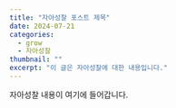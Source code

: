 ```yaml
---
title: "자아성찰 포스트 제목"
date: 2024-07-21
categories: 
  - grow
  - 자아성찰
thumbnail: ""
excerpt: "이 글은 자아성찰에 대한 내용입니다."
---
```


자아성찰 내용이 여기에 들어갑니다.
